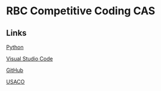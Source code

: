# RBC Competitive Coding CAS

## Links
[Python](https://www.python.org/downloads/)

[Visual Studio Code](https://code.visualstudio.com/download)

[GitHub](https://desktop.github.com/)

[USACO](http://usaco.org/index.php)